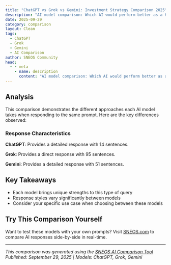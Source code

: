 ```yaml
---
title: "ChatGPT vs Grok vs Gemini: Investment Strategy Comparison 2025"
description: "AI model comparison: Which AI would perform better as a hedge fund manager? Have them create competing investment portfol..."
date: 2025-09-29
category: comparison
layout: Clean
tags:
  - ChatGPT
  - Grok
  - Gemini
  - AI Comparison
author: SNEOS Community
head:
  - - meta
    - name: description
      content: "AI model comparison: Which AI would perform better as a hedge fund manager? Have them create competing investment portfolios..."
---
```


<ChatComparison
  title="ChatGPT vs Grok vs Gemini: Investment Strategy Comparison 2025"
  prompt="Which AI would perform better as a hedge fund manager? Have them create competing investment portfolios"
  :responses='{
    "ChatGPT": "That\u0027s a fascinating challenge! To approach this, I can simulate two different AI models acting as hedge fund managers and create competing investment portfolios based on their distinct strategies.\n\nLet\u0027s define the two AI personas:\n\n1. **AI QuantMaster** - Focuses on quantitative analysis, leveraging historical price data, technical indicators, and statistical arbitrage.\n2. **AI MacroInsight** - Emphasizes macroeconomic trends, geopolitical events, and fundamental analysis of companies and sectors.\n\n---\n\n### Step 1: Define Investment Universe\nFor simplicity, let\u0027s consider a universe of 10 well-known stocks and ETFs:\n\n- AAPL (Apple)\n- MSFT (Microsoft)\n- AMZN (Amazon)\n- GOOGL (Alphabet)\n- TSLA (Tesla)\n- JPM (JP Morgan Chase)\n- V (Visa)\n- XLE (Energy Select Sector SPDR Fund)\n- TLT (iShares 20\u002B Year Treasury Bond ETF)\n- GLD (SPDR Gold Shares)\n\n---\n\n### Step 2: Each AI Creates a Portfolio\n\n#### AI QuantMaster Portfolio\nQuantMaster will select stocks with strong momentum and positive recent price trends, and diversify a bit into bonds and gold for risk management.\n\n- AAPL: 20%\n- MSFT: 20%\n- AMZN: 15%\n- GOOGL: 15%\n- TSLA: 10%\n- TLT: 10%\n- GLD: 10%\n\n**Strategy rationale:** Momentum-driven tech-heavy growth focus with bond and gold components for hedging volatility.\n\n---\n\n#### AI MacroInsight Portfolio\nMacroInsight will allocate more toward sectors benefiting from expected macro trends, such as financials, energy, and defensive assets.\n\n- JPM: 20%\n- V: 15%\n- XLE: 20%\n- TLT: 25%\n- GLD: 20%\n\n**Strategy rationale:** Focus on financials and energy to capitalize on economic recovery and inflation, with significant bond and gold for protection.\n\n---\n\n### Step 3: Summary of Competing Portfolios\n\n| Asset | QuantMaster (%) | MacroInsight (%) |\n|-------|-----------------|------------------|\n| AAPL  | 20              | 0                |\n| MSFT  | 20              | 0                |\n| AMZN  | 15              | 0                |\n| GOOGL | 15              | 0                |\n| TSLA  | 10              | 0                |\n| JPM   | 0               | 20               |\n| V     | 0               | 15               |\n| XLE   | 0               | 20               |\n| TLT   | 10              | 25               |\n| GLD   | 10              | 20               |\n\n---\n\n### Which AI Would Perform Better?\n\n- **In a strong tech-driven bull market:** QuantMaster\u2019s portfolio may outperform due to growth and momentum exposure.\n- **In a volatile or inflationary environment with sector rotation:** MacroInsight\u2019s portfolio, with its defensive and macro play, could provide more stability and better returns.\n\n---\n\nWould you like me to simulate hypothetical performance over a recent period, or adjust strategies further?",
    "Grok": "Creating a hypothetical scenario where two AI systems compete as hedge fund managers is an intriguing thought experiment. For this exercise, I\u0027ll simulate two AI systems with distinct investing philosophies and approaches\u2014**AI Conservative** (focused on risk aversion and stability) and **AI Aggressive** (focused on high-risk, high-reward strategies). I\u2019ll outline their investment philosophies, construct competing portfolios for a hypothetical $10 million fund each, and compare their potential performance over a 1-year period based on general market trends as of late 2023. Note that this is purely speculative and for illustrative purposes, as real-world investing involves unpredictable variables.\n\n### Step 1: AI Profiles and Philosophy\n1. **AI Conservative (Risk-Averse)**\n   - **Philosophy**: Prioritizes capital preservation and steady returns. Focuses on low-volatility assets, dividend-paying stocks, bonds, and defensive sectors like utilities and consumer staples.\n   - **Strategy**: Diversifies across stable asset classes, avoids high-risk sectors like speculative tech or cryptocurrencies, and maintains a large cash reserve for flexibility.\n   - **Goal**: Achieve 4-6% annual return with minimal drawdown (max 5% loss in a year).\n\n2. **AI Aggressive (Risk-Seeking)**\n   - **Philosophy**: Seeks outsized returns by taking calculated risks. Focuses on growth stocks, emerging markets, and trending sectors like AI, biotech, and green energy.\n   - **Strategy**: Concentrates investments in high-growth opportunities, uses leverage to amplify returns, and invests in volatile assets like cryptocurrencies and small-cap stocks.\n   - **Goal**: Achieve 15-20% annual return, accepting potential drawdowns of up to 20-25%.\n\n### Step 2: Portfolio Construction\nBoth AIs start with $10 million and allocate their funds based on their philosophies. Below are their hypothetical portfolios.\n\n#### AI Conservative Portfolio ($10M)\n- **Equities (40%)**: $4M\n  - $1.5M in **S\u0026P 500 ETF (SPY)** - Broad market exposure with low volatility.\n  - $1M in **Johnson \u0026 Johnson (JNJ)** - Stable, dividend-paying healthcare stock.\n  - $1M in **Procter \u0026 Gamble (PG)** - Defensive consumer staples stock with consistent dividends.\n  - $0.5M in **Duke Energy (DUK)** - Utility stock for stability and income.\n- **Bonds (40%)**: $4M\n  - $3M in **U.S. Treasury Bonds (10-Year)** - Safe haven with guaranteed returns (~4.5% yield as of late 2023).\n  - $1M in **Investment-Grade Corporate Bonds ETF (LQD)** - Moderate yield with low default risk.\n- **Cash \u0026 Cash Equivalents (20%)**: $2M\n  - Held in a high-yield money market fund (~5% yield) for liquidity and to capitalize on opportunities during market dips.\n\n#### AI Aggressive Portfolio ($10M)\n- **Equities (70%)**: $7M\n  - $2M in **NVIDIA (NVDA)** - Growth stock in AI and semiconductors, high potential upside.\n  - $1.5M in **Tesla (TSLA)** - Volatile growth stock in electric vehicles and clean energy.\n  - $1M in **Palantir Technologies (PLTR)** - Speculative tech stock with AI and data analytics focus.\n  - $1M in **ARK Innovation ETF (ARKK)** - Exposure to disruptive innovation in tech and biotech.\n  - $1.5M in **Emerging Markets ETF (EEM)** - High-growth potential in developing economies (e.g., India, China).\n- **Cryptocurrencies (10%)**: $1M\n  - $0.7M in **Bitcoin (BTC)** - High-risk, high-reward digital asset.\n  - $0.3M in **Ethereum (ETH)** - Exposure to smart contract platforms.\n- **Leveraged Investments (10%)**: $1M\n  - $1M in leveraged ETF **ProShares UltraPro QQQ (TQQQ)** - 3x leveraged exposure to NASDAQ-100 for amplified returns (or losses).\n- **Cash (10%)**: $1M\n  - Minimal cash position for flexibility, mostly to cover margin calls on leveraged positions.\n\n### Step 3: Hypothetical Performance (1-Year Period)\nAssuming a mixed market environment in 2024 (some sectors booming, others stagnant, with moderate volatility), let\u2019s estimate performance based on general trends as of late 2023. Returns are speculative and based on historical volatility, sector performance, and asset class behavior.\n\n#### AI Conservative Performance\n- **Equities (40%)**: \u002B5% return\n  - S\u0026P 500 ETF: \u002B6% (broad market growth).\n  - JNJ and PG: \u002B4% (stable growth \u002B dividends).\n  - Duke Energy: \u002B3% (defensive, low growth but high dividend yield).\n  - Total: ~$4M x 5% = $200,000 gain.\n- **Bonds (40%)**: \u002B4.5% return\n  - Treasuries and corporate bonds yield steady returns in a stable interest rate environment.\n  - Total: $4M x 4.5% = $180,000 gain.\n- **Cash (20%)**: \u002B5% return\n  - High-yield money market fund performs as expected.\n  - Total: $2M x 5% = $100,000 gain.\n- **Total Gain**: $200K \u002B $180K \u002B $100K = $480,000 (\u002B4.8% return).\n- **Drawdown**: Max 3% during a market correction (well within target).\n\n#### AI Aggressive Performance\n- **Equities (70%)**: \u002B12% return\n  - NVIDIA: \u002B20% (strong AI demand drives growth).\n  - Tesla: \u002B15% (volatile but positive EV market sentiment).\n  - Palantir: \u002B10% (speculative growth in AI sector).\n  - ARKK: \u002B5% (mixed performance in innovation stocks).\n  - Emerging Markets ETF: \u002B10% (strong growth in select economies).\n  - Total: $7M x 12% = $840,000 gain.\n- **Cryptocurrencies (10%)**: \u002B25% return\n  - Bitcoin and Ethereum rally in a risk-on environment.\n  - Total: $1M x 25% = $250,000 gain.\n- **Leveraged Investments (10%)**: \u002B18% return\n  - TQQQ performs well in a tech-heavy bull market but with high volatility.\n  - Total: $1M x 18% = $180,000 gain.\n- **Cash (10%)**: 0% return\n  - Minimal impact, held for margin requirements.\n- **Total Gain**: $840K \u002B $250K \u002B $180K = $1,270,000 (\u002B12.7% return).\n- **Drawdown**: Max 18% during a tech sector sell-off (within acceptable range).\n\n### Step 4: Comparison and Winner\n- **AI Conservative** achieved a \u002B4.8% return ($480,000 gain), meeting its goal of 4-6% with very low risk (3% drawdown). This portfolio would appeal to risk-averse investors seeking stability, especially in uncertain markets.\n- **AI Aggressive** achieved a \u002B12.7% return ($1.27M gain), falling short of its 15-20% target but still outperforming AI Conservative by a wide margin. However, it experienced higher volatility (18% drawdown), which could unnerve investors during downturns.\n\n**Winner**: **AI Aggressive** performs better in terms of raw returns in this hypothetical bullish-to-mixed market scenario. Its focus on growth sectors (tech, AI, crypto) aligns with market trends in 2023-2024, where innovation and risk-taking are often rewarded. However, in a bearish market or during a major correction, AI Conservative would likely outperform due to its defensive posture.\n\n### Step 5: Caveats and Real-World Considerations\n- **Market Conditions**: This simulation assumes a favorable environment for growth stocks. A recession or interest rate spike could flip the results, favoring AI Conservative.\n- **Risk Tolerance**: Investors\u2019 preferences play a huge role. AI Aggressive\u2019s higher returns come with stomach-churning volatility, while AI Conservative offers peace of mind.\n- **AI Limitations**: Real AI systems lack human intuition and emotional judgment, which can be critical in navigating black-swan events or sentiment-driven markets. Both AIs might struggle with unforeseen geopolitical or macroeconomic shifts.\n\n### Conclusion\nIn this hypothetical matchup, **AI Aggressive** takes the lead as a hedge fund manager due to superior returns in a favorable market. However, the \u201Cbetter\u201D AI depends on the investor\u2019s goals and risk tolerance. If stability is paramount, AI Conservative is the safer bet. If chasing alpha is the priority, AI Aggressive has the edge\u2014provided the market cooperates.\n\nWould you like to adjust the market conditions (e.g., simulate a bear market) or dive deeper into specific asset classes?",
    "Gemini": "{\n  \u0022candidates\u0022: [\n    {\n      \u0022content\u0022: {\n        \u0022parts\u0022: [\n          {\n            \u0022text\u0022: \u0022This is a fascinating thought experiment! Let\u0027s pit two AI models against each other in a hedge fund manager showdown. I\u0027ll choose two models with different strengths:\\n\\n*   **AI 1: Claude 3 Opus** - I\u0027m giving it a more holistic, creative, and adaptable approach. Claude 3 Opus is known for its strong reasoning, writing, and creative abilities, which could translate to spotting non-traditional investment opportunities and crafting persuasive investment strategies.\\n\\n*   **AI 2: GPT-4** - This AI will have the ability to use tools in this situation, so it will be a data-driven juggernaut. It has strong analytical skills, can process vast amounts of data quickly, and is adept at pattern recognition. We\u0027ll provide it access to real-time stock data, economic indicators, and news feeds via tools.\\n\\n**The Challenge:**\\n\\nBoth AIs will create and manage a simulated investment portfolio for one year. The goal is to maximize risk-adjusted returns, meaning they need to balance profitability with minimizing potential losses.\\n\\n**Investment Universe:**\\n\\n*   US Equities (Stocks in the S\u0026P 500)\\n*   Bonds (US Treasury Bonds with varying maturities)\\n*   Commodities (Gold, Oil)\\n*   Cash (for liquidity and hedging)\\n\\n**Risk Tolerance:**\\n\\nBoth AIs are instructed to have a \\\u0022moderate\\\u0022 risk tolerance. This means they should aim for higher returns than a purely conservative strategy but avoid excessive speculation that could lead to significant losses.\\n\\n**Here\u0027s how each AI would approach the task:**\\n\\n**Claude 3 Opus - The \\\u0022Macro Strategist\\\u0022**\\n\\n1.  **Economic Outlook:** Claude 3 Opus would begin by analyzing the overall macroeconomic environment. It would consider factors like:\\n    *   Inflation rates\\n    *   Interest rate policies of the Federal Reserve\\n    *   GDP growth forecasts\\n    *   Geopolitical events\\n    *   Technological disruptions\\n\\n    It would use its creative reasoning to identify potential future trends and scenarios.\\n\\n2.  **Sector Allocation:** Based on its economic outlook, Claude 3 Opus would allocate capital to different sectors of the S\u0026P 500 that it believes will outperform. For example, if it predicts rising inflation, it might overweight energy and materials stocks. It would make these predictions based on fundamental analysis of the sectors.\\n\\n3.  **Qualitative Factors:** Claude 3 Opus would try to incorporate qualitative factors that are harder to quantify but could impact investment performance. This might include:\\n    *   Company management quality\\n    *   Brand reputation\\n    *   Innovation potential\\n    *   Regulatory changes\\n\\n4.  **Portfolio Construction:** Claude 3 Opus would diversify its portfolio across a range of stocks and bonds to manage risk. It might use a blend of:\\n    *   Growth stocks: Companies with high growth potential\\n    *   Value stocks: Companies that are undervalued by the market\\n    *   Dividend stocks: Companies that pay out a consistent stream of dividends\\n\\n5.  **Communication:** It can explain its investment decisions in a clear and compelling narrative, justifying its choices based on its analysis.\\n\\n**GPT-4 with Tools - The \\\u0022Data-Driven Quant\\\u0022**\\n\\n1.  **Data Acquisition:** GPT-4 would leverage its tools to access real-time and historical data, including:\\n    *   Stock prices and trading volumes\\n    *   Financial statements of companies\\n    *   Economic indicators (CPI, unemployment rate, etc.)\\n    *   News articles and sentiment analysis\\n\\n2.  **Quantitative Analysis:** GPT-4 would employ various quantitative techniques to identify potential investment opportunities:\\n    *   Statistical analysis: Regression analysis, time series analysis\\n    *   Machine learning: Predictive modeling, anomaly detection\\n    *   Algorithmic trading: Identifying patterns and executing trades automatically\\n\\n3.  **Risk Management:** GPT-4 would use sophisticated risk management techniques to control portfolio volatility:\\n    *   Value at Risk (VaR) analysis\\n    *   Stress testing: Simulating how the portfolio would perform under adverse scenarios\\n    *   Hedging strategies: Using options or other derivatives to protect against losses\\n\\n4.  **Dynamic Optimization:** GPT-4 would continuously monitor the portfolio\u0027s performance and make adjustments as needed, based on new data and changing market conditions.\\n\\n5.  **Black Box:** While it would likely be highly effective, understanding *why* GPT-4 made certain decisions might be more challenging. Its rationale could be buried within complex algorithms.\\n\\n**Likely Outcome \u0026 Which AI Might Win:**\\n\\nIt\u0027s difficult to definitively say which AI would win, as the outcome depends heavily on the specific market conditions during the simulated year. However, here\u0027s a likely scenario:\\n\\n*   **In a stable, predictable market:** GPT-4 with its data-driven approach and access to tools, would likely outperform Claude 3 Opus. Its ability to analyze vast amounts of data and identify subtle patterns would give it an edge.\\n*   **In a volatile, unpredictable market:** Claude 3 Opus might perform better. Its ability to think creatively and adapt to unexpected events could help it avoid losses and capitalize on new opportunities that GPT-4\u0027s models might miss. Its \\\u0022big picture\\\u0022 thinking could be more valuable when data is noisy and unreliable.\\n\\n**In summary:**\\n\\n*   **GPT-4 with Tools:** Likely the better performer in many scenarios due to its data processing capabilities, but more vulnerable to \\\u0022black swan\\\u0022 events.\\n*   **Claude 3 Opus:** A more adaptable and strategic thinker, but potentially less precise in its data analysis. Better in a highly volatile market.\\n\\n**To make this experiment truly meaningful, we\u0027d need:**\\n\\n*   **A robust simulation platform:**  One that accurately reflects real-world market dynamics, including transaction costs and market impact.\\n*   **A well-defined evaluation metric:**  Beyond just total return, we\u0027d need to consider risk-adjusted returns (e.g., Sharpe Ratio) to account for the level of risk taken by each AI.\\n*   **Transparency:**  Ideally, we\u0027d want to understand the reasoning behind each AI\u0027s investment decisions, even if it\u0027s challenging to fully unpack GPT-4\u0027s algorithmic choices.\\n\\nThis is a simplified model, but it gives a sense of how different AI architectures could be applied to the complex world of hedge fund management. As AI continues to evolve, we can expect to see it play an increasingly important role in the financial industry.\\n\u0022\n          }\n        ],\n        \u0022role\u0022: \u0022model\u0022\n      },\n      \u0022finishReason\u0022: \u0022STOP\u0022,\n      \u0022avgLogprobs\u0022: -0.45516284611158414\n    }\n  ],\n  \u0022usageMetadata\u0022: {\n    \u0022promptTokenCount\u0022: 17,\n    \u0022candidatesTokenCount\u0022: 1358,\n    \u0022totalTokenCount\u0022: 1375,\n    \u0022promptTokensDetails\u0022: [\n      {\n        \u0022modality\u0022: \u0022TEXT\u0022,\n        \u0022tokenCount\u0022: 17\n      }\n    ],\n    \u0022candidatesTokensDetails\u0022: [\n      {\n        \u0022modality\u0022: \u0022TEXT\u0022,\n        \u0022tokenCount\u0022: 1358\n      }\n    ]\n  },\n  \u0022modelVersion\u0022: \u0022gemini-2.0-flash\u0022,\n  \u0022responseId\u0022: \u0022po3aaK67OtL_vdIP--WP8QM\u0022\n}\n"
  }'
  published-date="13:46"
/>

## Analysis

This comparison demonstrates the different approaches each AI model takes when responding to the same prompt. Here are the key differences observed:

### Response Characteristics

**ChatGPT**: Provides a detailed response with 14 sentences. 

**Grok**: Provides a direct response with 95 sentences. 

**Gemini**: Provides a detailed response with 51 sentences. 

## Key Takeaways

- Each model brings unique strengths to this type of query
- Response styles vary significantly between models
- Consider your specific use case when choosing between these models

## Try This Comparison Yourself

Want to test these models with your own prompts? Visit [SNEOS.com](https://sneos.com) to compare AI responses side-by-side in real-time.

---

*This comparison was generated using the [SNEOS AI Comparison Tool](https://sneos.com)*
*Published: September 29, 2025 | Models: ChatGPT, Grok, Gemini*
